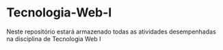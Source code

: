 # Tecnologia-Web-I
Neste repositório estará armazenado todas as atividades desempenhadas na disciplina de Tecnologia Web I
